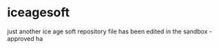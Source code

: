 # iceagesoft
just another ice age soft repository
file has been edited in the sandbox - approved
ha
